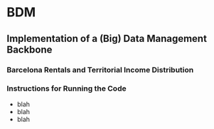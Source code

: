 # BDM
## Implementation of a (Big) Data Management Backbone
### Barcelona Rentals and Territorial Income Distribution
### Instructions for Running the Code

- blah
- blah
- blah

